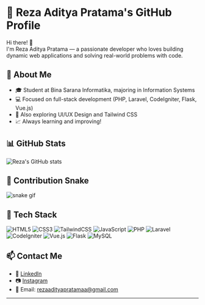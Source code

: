 # 🐍 Reza Aditya Pratama's GitHub Profile

Hi there! 👋  
I'm Reza Aditya Pratama — a passionate developer who loves building dynamic web applications and solving real-world problems with code.

## 🚀 About Me
- 🎓 Student at Bina Sarana Informatika, majoring in Information Systems
- 💻 Focused on full-stack development (PHP, Laravel, CodeIgniter, Flask, Vue.js)
- 🎨 Also exploring UI/UX Design and Tailwind CSS
- 📈 Always learning and improving!

## 📊 GitHub Stats
![Reza's GitHub stats](https://github-readme-stats.vercel.app/api?username=rezaalpratamaa&show_icons=true&theme=radical)

## 🐍 Contribution Snake
![snake gif](https://github.com/rezaalpratamaa/rezaalpratamaa/blob/output/github-contribution-grid-snake.svg)

## 🧰 Tech Stack
![HTML5](https://img.shields.io/badge/html5-%23E34F26.svg?style=flat&logo=html5&logoColor=white)
![CSS3](https://img.shields.io/badge/css3-%231572B6.svg?style=flat&logo=css3&logoColor=white)
![TailwindCSS](https://img.shields.io/badge/tailwindcss-%2338B2AC.svg?style=flat&logo=tailwind-css&logoColor=white)
![JavaScript](https://img.shields.io/badge/javascript-%23323330.svg?style=flat&logo=javascript&logoColor=%23F7DF1E)
![PHP](https://img.shields.io/badge/php-%23777BB4.svg?style=flat&logo=php&logoColor=white)
![Laravel](https://img.shields.io/badge/laravel-%23FF2D20.svg?style=flat&logo=laravel&logoColor=white)
![CodeIgniter](https://img.shields.io/badge/codeigniter-%23DD4814.svg?style=flat&logo=codeigniter&logoColor=white)
![Vue.js](https://img.shields.io/badge/vuejs-%2335495e.svg?style=flat&logo=vue.js&logoColor=%234FC08D)
![Flask](https://img.shields.io/badge/flask-%23000.svg?style=flat&logo=flask&logoColor=white)
![MySQL](https://img.shields.io/badge/mysql-%2300f.svg?style=flat&logo=mysql&logoColor=white)

## 📫 Contact Me
- 💼 [LinkedIn](https://www.linkedin.com/in/rezaalpratamaa)
- 📷 [Instagram](https://instagram.com/rezaalpratamaa)
- 📧 Email: rezaadityapratamaa@gmail.com

---
